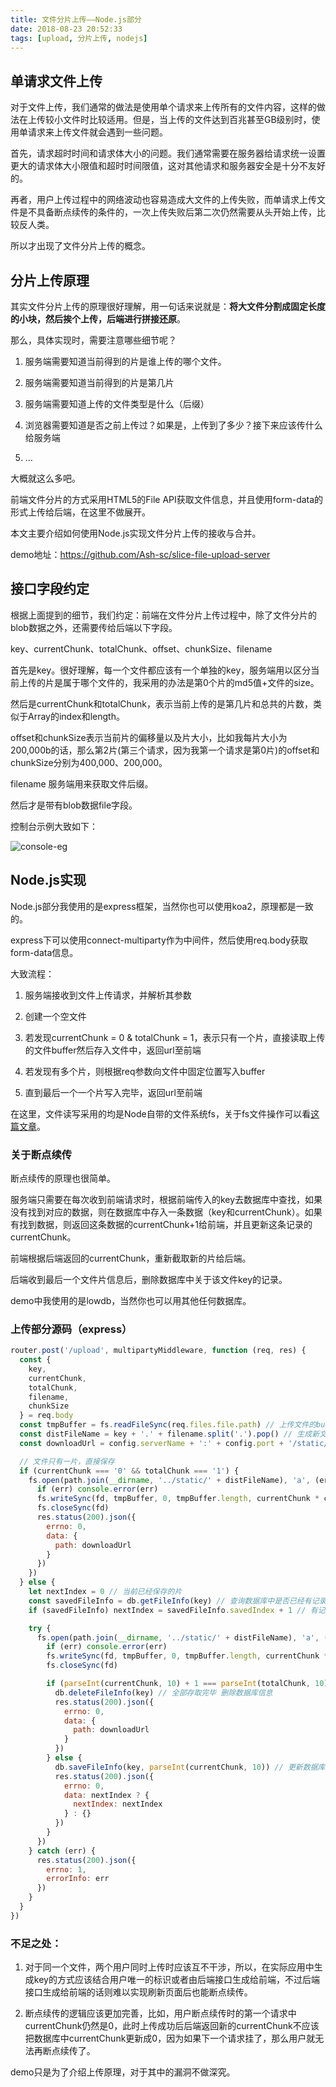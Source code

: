 ```yaml
---
title: 文件分片上传——Node.js部分
date: 2018-08-23 20:52:33
tags: [upload, 分片上传, nodejs]
---
```


## 单请求文件上传

对于文件上传，我们通常的做法是使用单个请求来上传所有的文件内容，这样的做法在上传较小文件时比较适用。但是，当上传的文件达到百兆甚至GB级别时，使用单请求来上传文件就会遇到一些问题。

首先，请求超时时间和请求体大小的问题。我们通常需要在服务器给请求统一设置更大的请求体大小限值和超时时间限值，这对其他请求和服务器安全是十分不友好的。

再者，用户上传过程中的网络波动也容易造成大文件的上传失败，而单请求上传文件是不具备断点续传的条件的，一次上传失败后第二次仍然需要从头开始上传，比较反人类。

所以才出现了文件分片上传的概念。

## 分片上传原理

其实文件分片上传的原理很好理解，用一句话来说就是：**将大文件分割成固定长度的小块，然后挨个上传，后端进行拼接还原**。

那么，具体实现时，需要注意哪些细节呢？

1. 服务端需要知道当前得到的片是谁上传的哪个文件。

2. 服务端需要知道当前得到的片是第几片

3. 服务端需要知道上传的文件类型是什么（后缀）

4. 浏览器需要知道是否之前上传过？如果是，上传到了多少？接下来应该传什么给服务端

5. …

大概就这么多吧。

前端文件分片的方式采用HTML5的File API获取文件信息，并且使用form-data的形式上传给后端，在这里不做展开。

本文主要介绍如何使用Node.js实现文件分片上传的接收与合并。

demo地址：https://github.com/Ash-sc/slice-file-upload-server

## 接口字段约定

根据上面提到的细节，我们约定：前端在文件分片上传过程中，除了文件分片的blob数据之外，还需要传给后端以下字段。

key、currentChunk、totalChunk、offset、chunkSize、filename

首先是key。很好理解，每一个文件都应该有一个单独的key，服务端用以区分当前上传的片是属于哪个文件的，我采用的办法是第0个片的md5值+文件的size。

然后是currentChunk和totalChunk，表示当前上传的是第几片和总共的片数，类似于Array的index和length。

offset和chunkSize表示当前片的偏移量以及片大小，比如我每片大小为200,000b的话，那么第2片(第三个请求，因为我第一个请求是第0片)的offset和chunkSize分别为400,000、200,000。

filename 服务端用来获取文件后缀。

然后才是带有blob数据file字段。

控制台示例大致如下：

![console-eg](//web-site-files.ashshen.cc/slice-file-upload/upload-example.png)

## Node.js实现

Node.js部分我使用的是express框架，当然你也可以使用koa2，原理都是一致的。

express下可以使用connect-multiparty作为中间件，然后使用req.body获取form-data信息。

大致流程：

1. 服务端接收到文件上传请求，并解析其参数

2. 创建一个空文件

2. 若发现currentChunk = 0 & totalChunk = 1，表示只有一个片，直接读取上传的文件buffer然后存入文件中，返回url至前端

3. 若发现有多个片，则根据req参数向文件中固定位置写入buffer

4. 直到最后一个一个片写入完毕，返回url至前端


在这里，文件读写采用的均是Node自带的文件系统fs，关于fs文件操作可以看[这篇文章](https://www.html-js.cn/details/E1CJFSes.html)。

### 关于断点续传

断点续传的原理也很简单。

服务端只需要在每次收到前端请求时，根据前端传入的key去数据库中查找，如果没有找到对应的数据，则在数据库中存入一条数据（key和currentChunk）。如果有找到数据，则返回这条数据的currentChunk+1给前端，并且更新这条记录的currentChunk。

前端根据后端返回的currentChunk，重新截取新的片给后端。

后端收到最后一个文件片信息后，删除数据库中关于该文件key的记录。

demo中我使用的是lowdb，当然你也可以用其他任何数据库。

### 上传部分源码（express）
``` js
router.post('/upload', multipartyMiddleware, function (req, res) {
  const {
    key,
    currentChunk,
    totalChunk,
    filename,
    chunkSize
  } = req.body
  const tmpBuffer = fs.readFileSync(req.files.file.path) // 上传文件的buffer信息
  const distFileName = key + '.' + filename.split('.').pop() // 生成新文件名称
  const downloadUrl = config.serverName + ':' + config.port + '/static/' + distFileName // 下载地址

  // 文件只有一片，直接保存
  if (currentChunk === '0' && totalChunk === '1') {
    fs.open(path.join(__dirname, '../static/' + distFileName), 'a', (err, fd) => {
      if (err) console.error(err)
      fs.writeSync(fd, tmpBuffer, 0, tmpBuffer.length, currentChunk * chunkSize)
      fs.closeSync(fd)
      res.status(200).json({
        errno: 0,
        data: {
          path: downloadUrl
        }
      })
    })
  } else {
    let nextIndex = 0 // 当前已经保存的片
    const savedFileInfo = db.getFileInfo(key) // 查询数据库中是否已经有记录
    if (savedFileInfo) nextIndex = savedFileInfo.savedIndex + 1 // 有记录则更新变量

    try {
      fs.open(path.join(__dirname, '../static/' + distFileName), 'a', (err, fd) => {
        if (err) console.error(err)
        fs.writeSync(fd, tmpBuffer, 0, tmpBuffer.length, currentChunk * chunkSize)
        fs.closeSync(fd)

        if (parseInt(currentChunk, 10) + 1 === parseInt(totalChunk, 10)) {
          db.deleteFileInfo(key) // 全部存取完毕 删除数据库信息
          res.status(200).json({
            errno: 0,
            data: {
              path: downloadUrl
            }
          })
        } else {
          db.saveFileInfo(key, parseInt(currentChunk, 10)) // 更新数据库信息
          res.status(200).json({
            errno: 0,
            data: nextIndex ? {
              nextIndex: nextIndex
            } : {}
          })
        }
      })
    } catch (err) {
      res.status(200).json({
        errno: 1,
        errorInfo: err
      })
    }
  }
})
```

### 不足之处：

1. 对于同一个文件，两个用户同时上传时应该互不干涉，所以，在实际应用中生成key的方式应该结合用户唯一的标识或者由后端接口生成给前端，不过后端接口生成给前端的话则难以实现刷新页面后也能断点续传。

2. 断点续传的逻辑应该更加完善，比如，用户断点续传时的第一个请求中currentChunk仍然是0，此时上传成功后后端返回新的currentChunk不应该把数据库中currentChunk更新成0，因为如果下一个请求挂了，那么用户就无法再断点续传了。

demo只是为了介绍上传原理，对于其中的漏洞不做深究。




